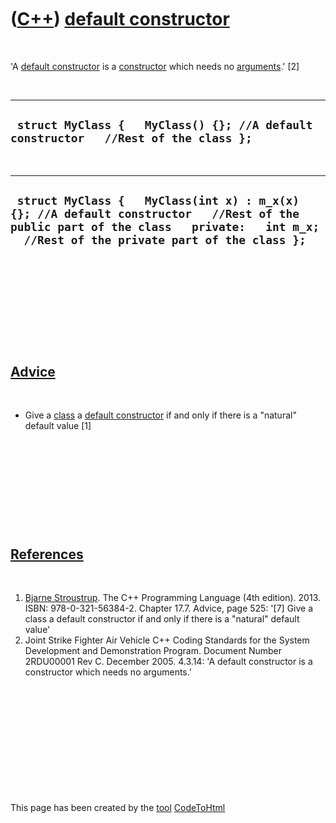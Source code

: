 



 

 

 

 

 

([C++](Cpp.md)) [default constructor](CppDefaultConstructor.md)
=================================================================

 

'A [default constructor](CppDefaultConstructor.md) is a
[constructor](CppConstructor.md) which needs no
[arguments](CppArgument.md).' \[2\]

 

  --------------------------------------------------------------------------------------
  ` struct MyClass {   MyClass() {}; //A default constructor   //Rest of the class };`
  --------------------------------------------------------------------------------------

 

  ---------------------------------------------------------------------------------------------------------------------------------------------------------------------------------------
  ` struct MyClass {   MyClass(int x) : m_x(x) {}; //A default constructor   //Rest of the public part of the class   private:   int m_x;   //Rest of the private part of the class };`
  ---------------------------------------------------------------------------------------------------------------------------------------------------------------------------------------

 

 

 

 

 

[Advice](CppAdvice.md)
-----------------------

 

-   Give a [class](CppClass.md) a [default
    constructor](CppDefaultConstructor.md) if and only if there is a
    "natural" default value \[1\]

 

 

 

 

 

[References](CppReferences.md)
-------------------------------

 

1.  [Bjarne Stroustrup](CppBjarneStroustrup.md). The C++ Programming
    Language (4th edition). 2013. ISBN: 978-0-321-56384-2. Chapter 17.7.
    Advice, page 525: '\[7\] Give a class a default constructor if and
    only if there is a "natural" default value'
2.  Joint Strike Fighter Air Vehicle C++ Coding Standards for the System
    Development and Demonstration Program. Document Number 2RDU00001
    Rev C. December 2005. 4.3.14: 'A default constructor is a
    constructor which needs no arguments.'

 

 

 

 

 





 




This page has been created by the [tool](Tools.md)
[CodeToHtml](ToolCodeToHtml.md)
